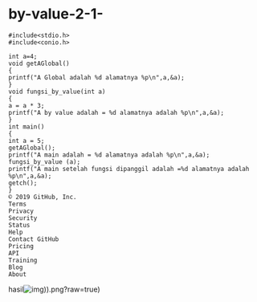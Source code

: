 # by-value-2-1-

    #include<stdio.h>
    #include<conio.h>

    int a=4;
    void getAGlobal()
    {
    printf("A Global adalah %d alamatnya %p\n",a,&a);
    }
    void fungsi_by_value(int a)
    {
    a = a * 3;
    printf("A by value adalah = %d alamatnya adalah %p\n",a,&a);
    }
    int main()
    {
    int a = 5;
    getAGlobal();
    printf("A main adalah = %d alamatnya adalah %p\n",a,&a);
    fungsi_by_value (a);
    printf("A main setelah fungsi dipanggil adalah =%d alamatnya adalah %p\n",a,&a);
    getch();
    }
    © 2019 GitHub, Inc.
    Terms
    Privacy
    Security
    Status
    Help
    Contact GitHub
    Pricing
    API
    Training
    Blog
    About


hasil![img](https://github.com/Masdiaditia/by-value-2-1-/blob/master/by%20valuie2(1)))).png?raw=true)
